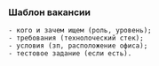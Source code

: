 ### Шаблон вакансии
    - кого и зачем ищем (роль, уровень);
    - требования (технолоческий стек);
    - условия (зп, расположение офиса);
    - тестовое задание (если есть).
